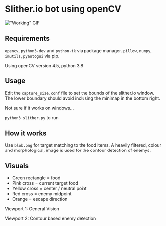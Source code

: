 # Slither.io bot using openCV

!["Working" GIF](currentprogress.gif)

## Requirements

`opencv`, `python3-dev` and `python-tk` via package manager. `pillow`, `numpy`, `imutils`, `pyautogui` via pip. 

Using openCV version 4.5, python 3.8

## Usage

Edit the `capture_size.conf` file to set the bounds of the slither.io window.
The lower boundary should avoid inclusing the minimap in the bottom right.

Not sure if it works on windows...

`python3 slither.py` to run

## How it works

Use `blob.png` for target matching to the food items. A heavily filtered,
colour and morphological, image is used for the contour detection of enemys.

## Visuals

- Green rectangle = food
- Pink cross = current target food
- Yellow cross = center / neutral point
- Red cross = enemy midpoint
- Orange = escape direction

Viewport 1: General Vision









Viewport 2: Contour based enemy detection
